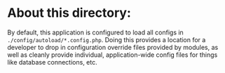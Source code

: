 About this directory:
=====================

By default, this application is configured to load all configs in
`./config/autoload/*.config.php`. Doing this provides a location for a developer
to drop in configuration override files provided by modules, as well as cleanly
provide individual, application-wide config files for things like database
connections, etc.

